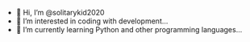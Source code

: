 - 👋 Hi, I’m @solitarykid2020
- 👀 I’m interested in coding with development...
- 🌱 I’m currently learning Python and other programming languages...


<!---
solitarykid2020/solitarykid2020 is a ✨ special ✨ repository because its `README.md` (this file) appears on your GitHub profile.
You can click the Preview link to take a look at your changes.
--->
